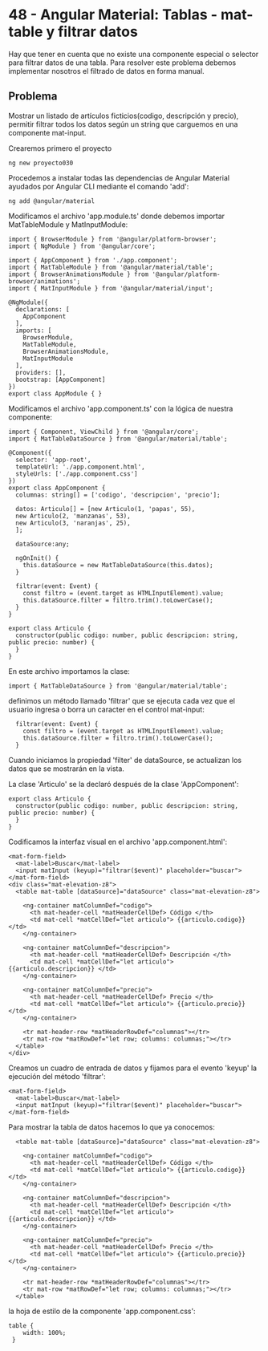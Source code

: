 # 48 - Angular Material: Tablas - mat-table y filtrar datos

Hay que tener en cuenta que no existe una componente especial o selector para filtrar datos de una tabla.
Para resolver este problema debemos implementar nosotros el filtrado de datos en forma manual.

## Problema
Mostrar un listado de artículos ficticios(codigo, descripción y precio), permitir filtrar todos los datos según un string
que carguemos en una componente mat-input.

Crearemos primero el proyecto

```ng new proyecto030```

Procedemos a instalar todas las dependencias de Angular Material ayudados por Angular CLI mediante el comando 'add':

```ng add @angular/material```

Modificamos el archivo 'app.module.ts' donde debemos importar MatTableModule y MatInputModule:

```
import { BrowserModule } from '@angular/platform-browser';
import { NgModule } from '@angular/core';

import { AppComponent } from './app.component';
import { MatTableModule } from '@angular/material/table';
import { BrowserAnimationsModule } from '@angular/platform-browser/animations';
import { MatInputModule } from '@angular/material/input';

@NgModule({
  declarations: [
    AppComponent
  ],
  imports: [
    BrowserModule,
    MatTableModule,
    BrowserAnimationsModule,
    MatInputModule
  ],
  providers: [],
  bootstrap: [AppComponent]
})
export class AppModule { }
```

Modificamos el archivo 'app.component.ts' con la lógica de nuestra componente:

```
import { Component, ViewChild } from '@angular/core';
import { MatTableDataSource } from '@angular/material/table';

@Component({
  selector: 'app-root',
  templateUrl: './app.component.html',
  styleUrls: ['./app.component.css']
})
export class AppComponent {
  columnas: string[] = ['codigo', 'descripcion', 'precio'];

  datos: Articulo[] = [new Articulo(1, 'papas', 55),
  new Articulo(2, 'manzanas', 53),
  new Articulo(3, 'naranjas', 25),
  ];

  dataSource:any;

  ngOnInit() {
    this.dataSource = new MatTableDataSource(this.datos);
  }

  filtrar(event: Event) {
    const filtro = (event.target as HTMLInputElement).value;
    this.dataSource.filter = filtro.trim().toLowerCase();
  }
}

export class Articulo {
  constructor(public codigo: number, public descripcion: string, public precio: number) {
  }
}
```

En este archivo importamos la clase:

```
import { MatTableDataSource } from '@angular/material/table';
```

definimos un método llamado 'filtrar' que se ejecuta cada vez que el usuario ingresa o borra un caracter en el control mat-input:

```
  filtrar(event: Event) {
    const filtro = (event.target as HTMLInputElement).value;
    this.dataSource.filter = filtro.trim().toLowerCase();
  }
```

Cuando iniciamos la propiedad 'filter' de dataSource, se actualizan los datos que se mostrarán en la vista.

La clase 'Articulo' se la declaró después de la clase 'AppComponent':

```
export class Articulo {
  constructor(public codigo: number, public descripcion: string, public precio: number) {
  }
}
```

Codificamos la interfaz visual en el archivo 'app.component.html':

```
<mat-form-field>
  <mat-label>Buscar</mat-label>
  <input matInput (keyup)="filtrar($event)" placeholder="buscar">
</mat-form-field>
<div class="mat-elevation-z8">
  <table mat-table [dataSource]="dataSource" class="mat-elevation-z8">

    <ng-container matColumnDef="codigo">
      <th mat-header-cell *matHeaderCellDef> Código </th>
      <td mat-cell *matCellDef="let articulo"> {{articulo.codigo}} </td>
    </ng-container>

    <ng-container matColumnDef="descripcion">
      <th mat-header-cell *matHeaderCellDef> Descripción </th>
      <td mat-cell *matCellDef="let articulo"> {{articulo.descripcion}} </td>
    </ng-container>

    <ng-container matColumnDef="precio">
      <th mat-header-cell *matHeaderCellDef> Precio </th>
      <td mat-cell *matCellDef="let articulo"> {{articulo.precio}} </td>
    </ng-container>

    <tr mat-header-row *matHeaderRowDef="columnas"></tr>
    <tr mat-row *matRowDef="let row; columns: columnas;"></tr>
  </table>
</div>
```

Creamos un cuadro de entrada de datos y fijamos para el evento 'keyup' la ejecución del método 'filtrar':

```
<mat-form-field>
  <mat-label>Buscar</mat-label>
  <input matInput (keyup)="filtrar($event)" placeholder="buscar">
</mat-form-field>
```

Para mostrar la tabla de datos hacemos lo que ya conocemos:

```
  <table mat-table [dataSource]="dataSource" class="mat-elevation-z8">

    <ng-container matColumnDef="codigo">
      <th mat-header-cell *matHeaderCellDef> Código </th>
      <td mat-cell *matCellDef="let articulo"> {{articulo.codigo}} </td>
    </ng-container>

    <ng-container matColumnDef="descripcion">
      <th mat-header-cell *matHeaderCellDef> Descripción </th>
      <td mat-cell *matCellDef="let articulo"> {{articulo.descripcion}} </td>
    </ng-container>

    <ng-container matColumnDef="precio">
      <th mat-header-cell *matHeaderCellDef> Precio </th>
      <td mat-cell *matCellDef="let articulo"> {{articulo.precio}} </td>
    </ng-container>

    <tr mat-header-row *matHeaderRowDef="columnas"></tr>
    <tr mat-row *matRowDef="let row; columns: columnas;"></tr>
  </table>
```

la hoja de estilo de la componente 'app.component.css':

```
table {
    width: 100%;
 }
```
